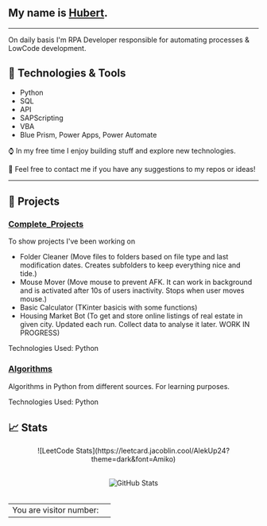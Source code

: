 
## My name is [Hubert](https://alekup24.github.io/).
  
---

On daily basis I'm RPA Developer responsible for automating processes & LowCode development. 

## :wrench: Technologies & Tools

- Python
- SQL
- API
- SAPScripting
- VBA
- Blue Prism, Power Apps, Power Automate

:watch: In my free time I enjoy building stuff and explore new technologies.

:bookmark_tabs: Feel free to contact me if you have any suggestions to my repos or ideas!

---

## :rocket: Projects

### [Complete_Projects](https://github.com/AlekUp24/Complete_Projects)
To show projects I've been working on
- Folder Cleaner (Move files to folders based on file type and last modification dates. Creates subfolders to keep everything nice and tide.)
- Mouse Mover (Move mouse to prevent AFK. It can work in background and is activated after 10s of users inactivity. Stops when user moves mouse.)
- Basic Calculator (TKinter basicis with some functions)
- Housing Market Bot (To get and store online listings of real estate in given city. Updated each run. Collect data to analyse it later. WORK IN PROGRESS)

Technologies Used: Python

### [Algorithms](https://github.com/AlekUp24/Algorithms)
Algorithms in Python from different sources. For learning purposes.

Technologies Used: Python

## :chart_with_upwards_trend: Stats
<center>
  ![LeetCode Stats](https://leetcard.jacoblin.cool/AlekUp24?theme=dark&font=Amiko)</br></br>
  
  ![GitHub Stats](https://github-readme-streak-stats.herokuapp.com/?user=AlekUp24&theme=dark)</br></br>

  <table>
  <tr>
    <td>You are visitor number: </td>
    <td><img src="https://profile-counter.glitch.me/akelup24/count.svg" alt="" /></td>
  </tr>
</table>
</center>
